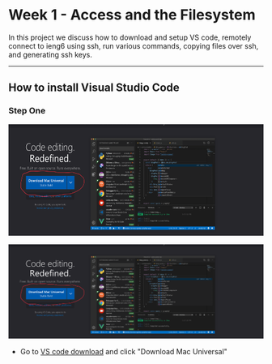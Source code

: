 #  Week 1 - Access and the Filesystem

In this project we discuss how to download and setup VS code, remotely connect to ieng6 using ssh, run various commands, copying files over ssh, and generating ssh keys.

---
## How to install Visual Studio Code


### Step One 

<img width="600" height ="220" alt="firstPic.png" src="https://github.com/Adamt603/cse15l-lab-reports/blob/main/Imagies/firstPic.png?raw=true">

![Vs code download](https://github.com/Adamt603/cse15l-lab-reports/blob/main/Imagies/firstPic.png?raw=true)
- Go to [VS code download](https://code.visualstudio.com/) and click "Download Mac Universal"  

